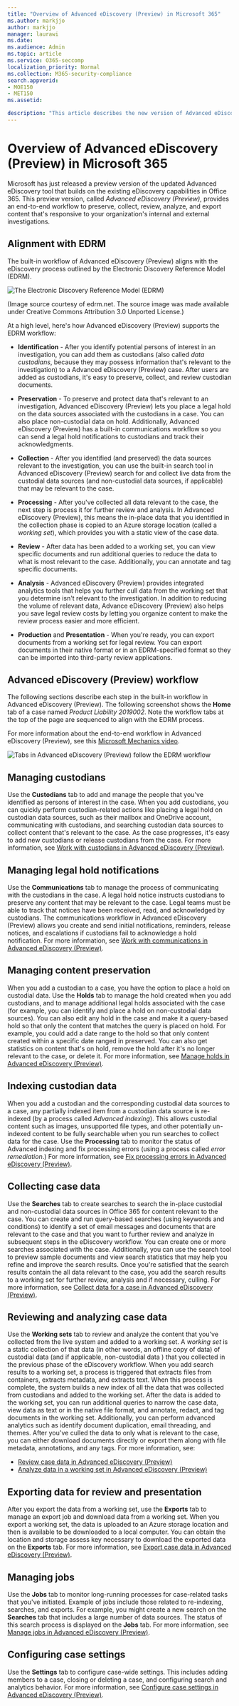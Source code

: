 ```yaml
---
title: "Overview of Advanced eDiscovery (Preview) in Microsoft 365"
ms.author: markjjo
author: markjjo
manager: laurawi
ms.date: 
ms.audience: Admin
ms.topic: article
ms.service: O365-seccomp
localization_priority: Normal
ms.collection: M365-security-compliance 
search.appverid: 
- MOE150
- MET150
ms.assetid: 

description: "This article describes the new version of Advanced eDiscovery (Preview) in Microsoft 365."
---
```


# Overview of Advanced eDiscovery (Preview) in Microsoft 365

Microsoft has just released a preview version of the updated Advanced eDiscovery tool that builds on the existing eDiscovery capabilities in Office 365. This preview version, called *Advanced eDiscovery (Preview)*, provides an end-to-end workflow to preserve, collect, review, analyze, and export content that's responsive to your organization's internal and external investigations. 

## Alignment with EDRM

The built-in workflow of Advanced eDiscovery (Preview) aligns with the eDiscovery process outlined by the Electronic Discovery Reference Model (EDRM). 

![The Electronic Discovery Reference Model (EDRM)](../media/EDRMv1.png)

(Image source courtesy of edrm.net. The source image was made available under Creative Commons Attribution 3.0 Unported License.)

At a high level, here's how Advanced eDiscovery (Preview) supports the EDRM workflow:

- **Identification** - After you identify potential persons of interest in an investigation, you can add them as custodians (also called *data custodians*, because they may possess information that's relevant to the investigation) to a Advanced eDiscovery (Preview) case. After users are added as custodians, it's easy to preserve, collect, and review custodian documents.

- **Preservation** - To preserve and protect data that's relevant to an investigation, Advanced eDiscovery (Preview) lets you place a legal hold on the data sources associated with the custodians in a case. You can also place non-custodial data on hold. Additionally, Advanced eDiscovery (Preview) has a built-in communications workflow so you can send a legal hold notifications to custodians and track their acknowledgments.

- **Collection** - After you identified (and preserved) the data sources relevant to the investigation, you can use the built-in search tool in Advanced eDiscovery (Preview) search for and collect live data from the custodial data sources (and non-custodial data sources, if applicable) that may be relevant to the case.

- **Processing** - After you've collected all data relevant to the case, the next step is process it for further review and analysis. In Advanced eDiscovery (Preview), this means the in-place data that you identified in the collection phase is copied to an Azure storage location (called a *working set*), which provides you with a static view of the case data. 
 
- **Review** - After data has been added to a working set, you can view specific documents and run additional queries to reduce the data to what is most relevant to the case. Additionally, you can annotate and tag specific documents.
 
- **Analysis** - Advanced eDiscovery (Preview) provides integrated analytics tools that helps you further cull data from the working set that you determine isn't relevant to the investigation. In addition to reducing the volume of relevant data, Advance eDiscovery (Preview) also helps you save legal review costs by letting you organize content to make the review process easier and more efficient.

- **Production** and **Presentation** - When you're ready, you can export documents from a working set for legal review. You can export documents in their native format or in an EDRM-specified format so they can be imported into third-party review applications.

## Advanced eDiscovery (Preview) workflow

The following sections describe each step in the built-in workflow in Advanced eDiscovery (Preview). The following screenshot shows the **Home** tab of a case named *Product Liability 2019002*. Note the workflow tabs at the top of the page are sequenced to align with the EDRM process. 

For more information about the end-to-end workflow in Advanced eDiscovery (Preview), see this [Microsoft Mechanics video](https://go.microsoft.com/fwlink/?linkid=2066133). 

![Tabs in Advanced eDiscovery (Preview) follow the EDRM workflow](../media/aedisco-homepage-1.png)

## Managing custodians

Use the **Custodians** tab to add and manage the people that you've identified as persons of interest in the case. When you add custodians, you can quickly perform custodian-related actions like placing a legal hold on custodian data sources, such as their mailbox and OneDrive account, communicating with custodians, and searching custodian data sources to collect content that's relevant to the case. As the case progresses, it's easy to add new custodians or release custodians from the case. For more information, see [Work with custodians in Advanced eDiscovery (Preview)](managing-custodians.md).

## Managing legal hold notifications

Use the **Communications** tab to manage the process of communicating with the custodians in the case. A legal hold notice instructs custodians to preserve any content that may be relevant to the case. Legal teams must be able to track that notices have been received, read, and acknowledged by custodians. The communications workflow in Advanced eDiscovery (Preview) allows you create and send initial notifications, reminders, release notices, and escalations if custodians fail to acknowledge a hold notification. For more information, see [Work with communications in Advanced eDiscovery (Preview)](managing-custodian-communications.md).

## Managing content preservation

When you add a custodian to a case, you have the option to place a hold on custodial data. Use the **Holds** tab to manage the hold created when you add custodians, and to manage additional legal holds associated with the case (for example, you can identify and place a hold on non-custodial data sources). You can also edit any hold in the case and make it a query-based hold so that only the content that matches the query is placed on hold. For example, you could add a date range to the hold so that only content created within a specific date ranged in preserved. You can also get statistics on content that's on hold, remove the hold after it's no longer relevant to the case, or delete it. For more information, see [Manage holds in Advanced eDiscovery (Preview)](managing-holds.md).

## Indexing custodian data

When you add a custodian and the corresponding custodial data sources to a case, any partially indexed item from a custodian data source is re-indexed (by a process called *Advanced indexing*). This allows custodial content such as images, unsupported file types, and other potentially un-indexed content to be fully searchable when you run searches to collect data for the case. Use the **Processing** tab to monitor the status of Advanced indexing and fix processing errors (using a process called *error remediation*.) For more information, see [Fix processing errors in Advanced eDiscovery (Preview)](processing-data-for-case.md).

## Collecting case data

Use the **Searches** tab to create searches to search the in-place custodial and non-custodial data sources in Office 365 for content relevant to the case. You can create and run query-based searches (using keywords and conditions) to identify a set of email messages and documents that are relevant to the case and that you want to further review and analyze in subsequent steps in the eDiscovery workflow. You can create one or more searches associated with the case. Additionally, you can use the search tool to preview sample documents and view search statistics that may help you refine and improve the search results. Once you're satisfied that the search results contain the all data relevant to the case, you add the search results to a working set for further review, analysis and if necessary, culling. For more information, see [Collect data for a case in Advanced eDiscovery (Preview)](collecting-data-for-ediscovery.md).

## Reviewing and analyzing case data

Use the **Working sets** tab to review and analyze the content that you've collected from the live system and added to a working set. A *working set* is a static collection of that data (in other words, an offline copy of data) of custodial data (and if applicable, non-custodial data ) that you collected in the previous phase of the eDiscovery workflow. When you add search results to a working set, a process is triggered that extracts files from containers, extracts metadata, and extracts text. When this process is complete, the system builds a new index of all the data that was collected from custodians and added to the working set. After the data is added to the working set, you can run additional queries to narrow the case data, view data as text or in the native file format, and annotate, redact, and tag documents in the working set. Additionally, you can perform advanced analytics such as identify document duplication, email threading, and themes. After you've culled the data to only what is relevant to the case, you can either download documents directly or export them along with file metadata, annotations, and any tags. For more information, see:

  - [Review case data in Advanced eDiscovery (Preview)](reviewing-data-in-working-set.md)
  - [Analyze data in a working set in Advanced eDiscovery (Preview)](analyzing-data-in-working-set.md)

## Exporting data for review and presentation

After you export the data from a working set, use the **Exports** tab to manage an export job and download data from a working set. When you export a working set, the data is uploaded to an Azure storage location and then is available to be downloaded to a local computer. You can obtain the location and storage assess key necessary to download the exported data on the **Exports** tab. For more information, see [Export case data in Advanced eDiscovery (Preview)](exporting-data-ediscover20.md).

## Managing jobs

Use the **Jobs** tab to monitor long-running processes for case-related tasks that you've initiated. Example of jobs include those related to re-indexing, searches, and exports. For example, you might create a new search on the **Searches** tab that includes a large number of data sources. The status of this search process is displayed on the **Jobs** tab. For more information, see [Manage jobs in Advanced eDiscovery (Preview)](managing-jobs-ediscovery20.md).

## Configuring case settings

Use the **Settings** tab to configure case-wide settings. This includes adding members to a case, closing or deleting a case, and configuring search and analytics behavior. For more information, see [Configure case settings in Advanced eDiscovery (Preview)](configuring-case-settings-ediscovery20.md).
